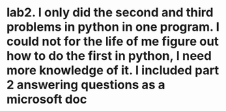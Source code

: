 # lab2. I only did the second and third problems in python in one program. I could not for the life of me figure out how to do the first in python, I need more knowledge of it. I included part 2 answering questions as a microsoft doc
 

